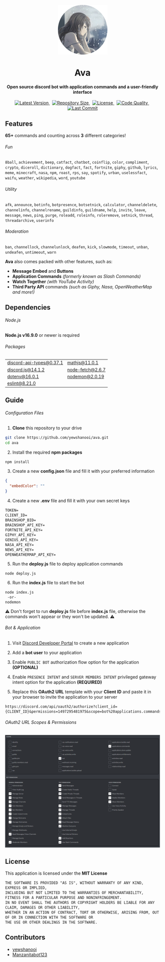 <p align="center">
    <img src=".github/readme_icon.png" width="161" height="161"/>
</p>

<h1 align="center">
    Ava
    <br/>
</h1>

<h4 align="center">Open source discord bot with application commands and a user-friendly interface</h4>

<p align="center">
        <a href="https://github.com/yewshanooi/ava/releases/">
            <img alt="Latest Version" src="https://img.shields.io/github/v/release/yewshanooi/ava?include_prereleases&style=flat-square">
        </a>
    &nbsp;
        <a href="https://github.com/yewshanooi/ava/">
            <img alt="Repository Size" src="https://img.shields.io/github/repo-size/yewshanooi/ava?style=flat-square">
        </a>
    &nbsp;
        <a href="https://github.com/yewshanooi/ava/blob/main/LICENSE">
            <img alt="License" src="https://img.shields.io/github/license/yewshanooi/ava?style=flat-square">
        </a>
    &nbsp;
        <a href="https://www.codefactor.io/repository/github/yewshanooi/ava/">
            <img alt="Code Quality" src="https://img.shields.io/codefactor/grade/github/yewshanooi/ava?style=flat-square">
        </a>
    &nbsp;
        <a href="https://github.com/yewshanooi/ava/commits/">
            <img alt="Last Commit" src="https://img.shields.io/github/last-commit/yewshanooi/ava?style=flat-square">
        </a>
</p>

## Features
**65+** commands and counting across **3** different categories!
###### Fun
`8ball`, `achievement`, `beep`, `catfact`, `chatbot`, `coinflip`, `color`, `compliment`, `crypto`, `diceroll`, `dictionary`, `dogfact`, `fact`, `fortnite`, `giphy`, `github`, `lyrics`, `meme`, `minecraft`, `nasa`, `npm`, `roast`, `rps`, `say`, `spotify`, `urban`, `uselessfact`, `waifu`, `weather`, `wikipedia`, `word`, `youtube`

###### Utility
`afk`, `announce`, `botinfo`, `botpresence`, `botsetnick`, `calculator`, `channeldelete`, `channelinfo`, `channelrename`, `guildinfo`, `guildname`, `help`, `invite`, `leave`, `message`, `news`, `ping`, `purge`, `roleadd`, `roleinfo`, `roleremove`, `setnick`, `thread`, `threadarchive`, `userinfo`

###### Moderation
`ban`, `channellock`, `channelunlock`, `deafen`, `kick`, `slowmode`, `timeout`, `unban`, `undeafen`, `untimeout`, `warn`

**Ava** also comes packed with other features, such as:
- **Message Embed** and **Buttons**
- **Application Commands** *(formerly known as Slash Commands)*
- **Watch Together** *(with YouTube Activity)*
- **Third Party API** commands *(such as Giphy, Nasa, OpenWeatherMap and more!)*

## Dependencies
###### Node.js
**Node.js v16.9.0** or newer is required

###### Packages
<table>
  <tbody>
    <tr>
      <td><a href="https://www.npmjs.com/package/discord-api-types">discord-api-types@0.37.1</a></td>
      <td><a href="https://www.npmjs.com/package/mathjs">mathjs@11.0.1</a></td>
    </tr>
    <tr>
      <td><a href="https://www.npmjs.com/package/discord.js">discord.js@14.1.2</a></td>
      <td><a href="https://www.npmjs.com/package/node-fetch">node-fetch@2.6.7</a></td>
    </tr>
    <tr>
      <td><a href="https://www.npmjs.com/package/dotenv">dotenv@16.0.1</a></td>
      <td><a href="https://www.npmjs.com/package/nodemon">nodemon@2.0.19</a></td>
    </tr>
    <tr>
      <td><a href="https://www.npmjs.com/package/eslint">eslint@8.21.0</a></td>
    </tr>
  </tbody>
</table>

## Guide
###### Configuration Files
1. **Clone** this repository to your drive
```sh
git clone https://github.com/yewshanooi/ava.git
cd ava
```
2. Install the required **npm packages**
```
npm install
```
3. Create a new **config.json** file and fill it with your preferred information
```json
{
  "embedColor": ""
}
```
4. Create a new **.env** file and fill it with your own secret keys
```
TOKEN=
CLIENT_ID=
BRAINSHOP_BID=
BRAINSHOP_API_KEY=
FORTNITE_API_KEY=
GIPHY_API_KEY=
GENIUS_API_KEY=
NASA_API_KEY=
NEWS_API_KEY=
OPENWEATHERMAP_API_KEY=
```
5. Run the **deploy.js** file to deploy application commands
```
node deploy.js
```
6. Run the **index.js** file to start the bot
```
node index.js
 -or-
nodemon
```

⚠️ Don't forget to run **deploy.js** file before **index.js** file, otherwise the commands won't appear or they won't be updated. ⚠️

###### Bot & Application
1. Visit [Discord Developer Portal](https://discord.com/developers/applications) to create a new application

2. Add a **bot user** to your application

3. Enable `PUBLIC BOT` authorization flow option for the application **(OPTIONAL)**

4. Enable `PRESENCE INTENT` and `SERVER MEMBERS INTENT` privileged gateway intent option for the application **(REQUIRED)**

5. Replace this **OAuth2 URL** template with your **Client ID** and paste it in your browser to invite the application to your server
```
https://discord.com/api/oauth2/authorize?client_id={CLIENT_ID}&permissions=1497295481975&scope=bot%20applications.commands
```

###### OAuth2 URL Scopes & Permissions
<p align="left">
    <img src=".github/generate_oauth2_url.png"/>
</p>

## License
This application is licensed under the **MIT License**
```
THE SOFTWARE IS PROVIDED "AS IS", WITHOUT WARRANTY OF ANY KIND, EXPRESS OR IMPLIED, 
INCLUDING BUT NOT LIMITED TO THE WARRANTIES OF MERCHANTABILITY, FITNESS FOR A PARTICULAR PURPOSE AND NONINFRINGEMENT. 
IN NO EVENT SHALL THE AUTHORS OR COPYRIGHT HOLDERS BE LIABLE FOR ANY CLAIM, DAMAGES OR OTHER LIABILITY, 
WHETHER IN AN ACTION OF CONTRACT, TORT OR OTHERWISE, ARISING FROM, OUT OF OR IN CONNECTION WITH THE SOFTWARE OR 
THE USE OR OTHER DEALINGS IN THE SOFTWARE.
```

## Contributors
<ul>
  <li><a href="https://github.com/yewshanooi">yewshanooi</a></li>
  <li><a href="https://github.com/Manzanitabot123">Manzanitabot123</a></li>
</ul>
